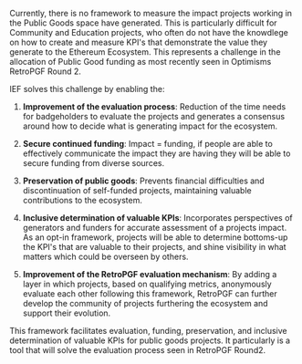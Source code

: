 Currently, there is no framework to measure the impact projects working in the Public Goods space have generated. This is particularly difficult for Community and Education projects, who often do not have the knowdlege on how to create and measure KPI's that demonstrate the value they generate to the Ethereum Ecosystem. This represents a challenge in the allocation of Public Good funding as most recently seen in Optimisms RetroPGF Round 2. 

IEF solves this challenge by enabling the:

1. **Improvement of the evaluation process**: Reduction of the time needs for badgeholders to evaluate the projects and generates a consensus around how to decide what is generating impact for the ecosystem. 

2. **Secure continued funding**: Impact = funding, if people are able to effectively communicate the impact they are having they will be able to secure funding from diverse sources. 

3. **Preservation of public goods**: Prevents financial difficulties and discontinuation of self-funded projects, maintaining valuable contributions to the ecosystem.

4. **Inclusive determination of valuable KPIs**: Incorporates perspectives of generators and funders for accurate assessment of a projects impact. As an opt-in framework, projects will be able to determine bottoms-up the KPI's that are valuable to their projects, and shine visibility in what matters which could be overseen by others. 

5. **Improvement of the RetroPGF evaluation mechanism**: By adding a layer in which projects, based on qualifying metrics, anonymously evaluate each other following this framework, RetroPGF can further develop the community of projects furthering the ecosystem and support their evolution. 

This framework facilitates evaluation, funding, preservation, and inclusive determination of valuable KPIs for public goods projects. It particularly is a tool that will solve the evaluation process seen in RetroPGF Round2. 
